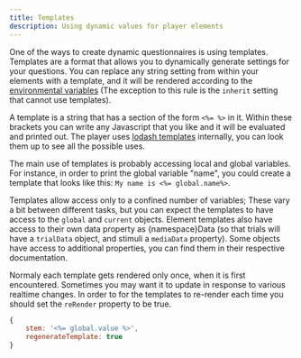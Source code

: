 ```yaml
---
title: Templates
description: Using dynamic values for player elements
---
```


One of the ways to create dynamic questionnaires is using templates. Templates are a format that allows you to dynamically generate settings for your questions. 
You can replace any string setting from within your elements with a template, and it will be rendered according to the [environmental variables](#variables) 
(The exception to this rule is the `inherit` setting that cannot use templates).

A template is a string that has a section of the form `<%= %>` in it.
Within these brackets you can write any Javascript that you like and it will be evaluated and printed out. 
The player uses [lodash templates](http://lodash.com/docs#template) internally, you can look them up to see all the possible uses.

The main use of templates is probably accessing local and global variables. 
For instance, in order to print the global variable "name", you could create a template that looks like this: `My name is <%= global.name%>`.

Templates allow access only to a confined number of variables; These vary a bit between different tasks, but you can expect the templates to have access to the `global` and `current` objects. 
Element templates also have access to their own data property as {namespace}Data (so that trials will have a `trialData` object, and stimuli a `mediaData` property). 
Some objects have access to additional properties, you can find them in their respective documentation.

Normaly each template gets rendered only once, when it is first encountered. Sometimes you may want it to update in response to various realtime changes. 
In order to for the templates to re-render each time you should set the `reRender` property to be true.

```js
{
    stem: '<%= global.value %>',
    regenerateTemplate: true
}
```
